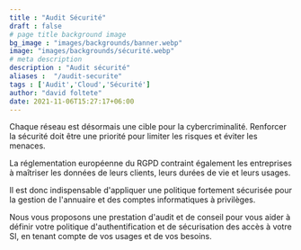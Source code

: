 ```yaml
---
title : "Audit Sécurité"
draft : false
# page title background image
bg_image : "images/backgrounds/banner.webp"
image: "images/backgrounds/sécurité.webp"
# meta description
description : "Audit sécurité"
aliases :  "/audit-securite"
tags : ['Audit','Cloud','Sécurité']
author: "david foltete"
date: 2021-11-06T15:27:17+06:00
---
```

Chaque réseau est désormais une cible pour la cybercriminalité. Renforcer la sécurité doit être une priorité pour limiter les risques et éviter les menaces.  

La réglementation européenne du RGPD contraint également les entreprises à maîtriser les données de leurs clients, leurs durées de vie et leurs usages.  

Il est donc indispensable d'appliquer une politique fortement sécurisée pour la gestion de l'annuaire et des comptes informatiques à privilèges.  

Nous vous proposons une prestation d'audit et de conseil pour vous aider à définir votre politique d'authentification et de sécurisation des accès à votre SI, en tenant compte de vos usages et de vos besoins.  
